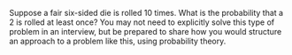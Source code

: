 Suppose a fair six-sided die is rolled 10 times. What is the probability that a 2 is rolled at least once? You may not need to explicitly solve this type of problem in an interview, but be prepared to share how you would structure an approach to a problem like this, using probability theory.